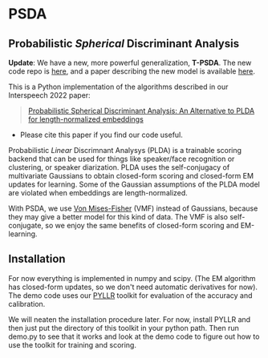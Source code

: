 # PSDA
## Probabilistic _Spherical_ Discriminant Analysis

**Update**: We have a new, more powerful generalization, **T-PSDA**. The new code repo is [here](https://github.com/bsxfan/Toroidal-PSDA), and a paper describing the new model is available [here](https://arxiv.org/abs/2210.15441).

This is a Python implementation of the algorithms described in our Interspeech 2022 paper:
> [Probabilistic Spherical Discriminant Analysis: An Alternative to PLDA for length-normalized embeddings](https://arxiv.org/abs/2203.14893)

- Please cite this paper if you find our code useful.

Probabilistic _Linear_ Discrimnant Analysys (PLDA) is a trainable scoring backend that can be used for things like speaker/face recognition or clustering, or speaker diarization. PLDA uses the self-conjugacy of multivariate Gaussians to obtain closed-form scoring and closed-form EM updates for learning. Some of the Gaussian assumptions of the PLDA model are violated when embeddings are length-normalized.

With PSDA, we use [Von Mises-Fisher](https://en.wikipedia.org/wiki/Von_Mises%E2%80%93Fisher_distribution) (VMF) instead of Gaussians, because they may give a better model for this kind of data. The VMF is also self-conjugate, so we enjoy the same benefits of closed-form scoring and EM-learning.

## Installation
For now everything is implemented in numpy and scipy. (The EM algorithm has closed-form updates, so we don't need automatic derivatives for now). The demo code uses our [PYLLR](https://github.com/bsxfan/PYLLR) toolkit for evaluation of the accuracy and calibration.

We will neaten the installation procedure later. For now, install PYLLR and then just put the directory of this toolkit in your python path. Then run demo.py to see that it works and look at the demo code to figure out how to use the toolkit for training and scoring.
